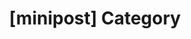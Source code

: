 ---
article_id: 0
description: List of articles under [minipost] category.
image: http://huntingbears.com.ve/static/img/site/mstile-310x310.png
layout: category
slug: minipost
title: '[minipost] Category'
---